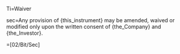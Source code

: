 Ti=Waiver

sec=Any provision of {this_instrument} may be amended, waived or modified only upon the written consent of {the_Company} and {the_Investor}.

=[02/Bit/Sec]
